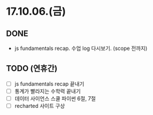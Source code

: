 # 17.10.06.(금)

## DONE

* js fundamentals recap. 수업 log 다시보기. (scope 전까지)

## TODO (연휴간)

* [ ] js fundamentals recap 끝내기
* [ ] 통계가 빨라지는 수학력 끝내기
* [ ] 데이터 사이언스 스쿨 파이썬 6절, 7절
* [ ] recharted 사이트 구상